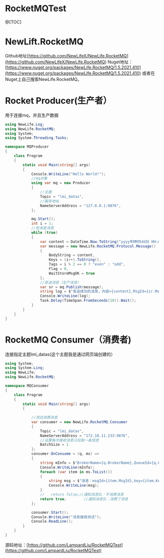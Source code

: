 # RocketMQTest
 
@[TOC]

# NewLift.RocketMQ
Github地址[https://github.com/NewLifeX/NewLife.RocketMQ](https://github.com/NewLifeX/NewLife.RocketMQ)
Nuget地址：[https://www.nuget.org/packages/NewLife.RocketMQ/1.5.2021.410](https://www.nuget.org/packages/NewLife.RocketMQ/1.5.2021.410)
或者在Nuget上自己搜索NewLife.RocketMQ。

# Rocket Producer(生产者）
用于连接mq，并且生产数据

```csharp
using NewLife.Log;
using NewLife.RocketMQ;
using System;
using System.Threading.Tasks;

namespace MQProducer
{
    class Program
    {
        static void Main(string[] args)
        {
            Console.WriteLine("Hello World!");
            //mq对象
            using var mq = new Producer
            {
                //主题
                Topic = "lmi_datas",
                //服务地址
                NameServerAddress = "127.0.0.1:9876", 
            };

            mq.Start(); 
            int i = 1;
            //轮询发消息
            while (true)
            {
                var content = DateTime.Now.ToString("yyyy年MM月dd日 HH:mm:ss.fff"); 
                var message = new NewLife.RocketMQ.Protocol.Message()
                {
                    BodyString = content,
                    Keys = (i++).ToString(),
                    Tags = i % 2 == 0 ? "even" : "odd",
                    Flag = 0,
                    WaitStoreMsgOK = true
                };
                //发送消息（生产消息）
                var sr = mq.Publish(message);
                string log = $"发送成功的消息，内容>{content},MsgId={sr.MsgId},BrokerName= {sr.Queue.BrokerName} ,QueueId={sr.Queue.QueueId},QueueOffset= {sr.QueueOffset}";
                Console.WriteLine(log);
                Task.Delay(TimeSpan.FromSeconds(10)).Wait();
            }
        }
    }
}

```


# RocketMQ Consumer（消费者)
连接指定主题lmi_datas(这个主题我是通过网页端创建的）

```csharp
using System;
using System.Linq;
using NewLife;
using NewLife.RocketMQ;

namespace MQConsumer
{
    class Program
    {
        static void Main(string[] args)
        {
            
            //测试消费消息
            var consumer = new NewLife.RocketMQ.Consumer
            {
                Topic = "lmi_datas", 
                NameServerAddress = "172.10.11.233:9876",
                //设置每次接收消息只拉取一条信息
                BatchSize = 1 
            };
            consumer.OnConsume = (q, ms) =>
            {
                string mInfo = $"BrokerName={q.BrokerName},QueueId={q.QueueId},Length={ms.Length}";
                Console.WriteLine(mInfo);
                foreach (var item in ms.ToList())
                {
                    string msg = $"消息：msgId={item.MsgId},key={item.Keys}，产生时间【{item.BornTimestamp.ToDateTime()}】，内容>{item.Body.ToStr()}";
                    Console.WriteLine(msg);
                }
                //   return false;//通知消息队：不消费消息
                return true;		//通知消息队：消费了消息
            };

            consumer.Start();
            Console.WriteLine("消息接收测试");
            Console.ReadLine();
        } 
    }
}

```


源码地址：[https://github.com/LampardLiu/RocketMQTest](https://github.com/LampardLiu/RocketMQTest)
